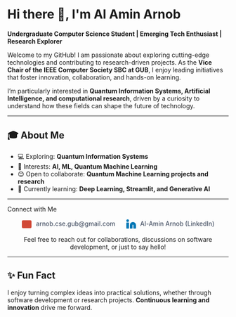 # Hi there 👋, I'm Al Amin Arnob

**Undergraduate Computer Science Student | Emerging Tech Enthusiast | Research Explorer**

Welcome to my GitHub! I am passionate about exploring cutting-edge technologies and contributing to research-driven projects. As the **Vice Chair of the IEEE Computer Society SBC at GUB**, I enjoy leading initiatives that foster innovation, collaboration, and hands-on learning.

I’m particularly interested in **Quantum Information Systems, Artificial Intelligence, and computational research**, driven by a curiosity to understand how these fields can shape the future of technology.

---

## 🎓 About Me

* 💻 Exploring: **Quantum Information Systems**
* 👀 Interests: **AI, ML, Quantum Machine Learning**
* 😊 Open to collaborate: **Quantum Machine Learning projects and research**
* 🌱 Currently learning: **Deep Learning, Streamlit, and Generative AI**

---

Connect with Me

<!-- Method: Using Markdown links for text, combined with pure SVG icons for a modern look. -->

<p align="center">

<!-- EMAIL LINK with SVG Icon -->

<a href="mailto:arnob.cse.gub@gmail.com" target="_blank" rel="noopener noreferrer" title="Email: arnob.cse.gub@gmail.com" style="text-decoration: none; margin: 0 10px;">
<svg xmlns="http://www.w3.org/2000/svg" width="24" height="24" viewBox="0 0 24 24" fill="#D14836" stroke="#D14836" stroke-width="2" stroke-linecap="round" stroke-linejoin="round" style="vertical-align: middle;">
<path d="M4 4h16c1.1 0 2 .9 2 2v12c0 1.1-.9 2-2 2H4c-1.1 0-2-.9-2-2V6c0-1.1.9-2 2-2z"></path>
<polyline points="22,6 12,13 2,6"></polyline>
</svg>
<span style="color: #4a5568; font-weight: 500; margin-left: 5px;">arnob.cse.gub@gmail.com</span>
</a>

<!-- LINKEDIN LINK with SVG Icon -->

<a href="https://www.google.com/search?q=https://www.linkedin.com/in/al-amin-arnob" target="_blank" rel="noopener noreferrer" title="LinkedIn Profile" style="text-decoration: none; margin: 0 10px;">
<svg xmlns="http://www.w3.org/2000/svg" width="24" height="24" viewBox="0 0 24 24" fill="#0077B5" stroke="#0077B5" stroke-width="2" stroke-linecap="round" stroke-linejoin="round" style="vertical-align: middle;">
<path d="M16 8a6 6 0 0 1 6 6v7h-4v-7a2 2 0 0 0-2-2 2 2 0 0 0-2 2v7h-4v-7a6 6 0 0 1 6-6z"></path>
<rect x="2" y="9" width="4" height="12"></rect>
<circle cx="4" cy="4" r="2"></circle>
</svg>
<span style="color: #4a5568; font-weight: 500; margin-left: 5px;">Al-Amin Arnob (LinkedIn)</span>
</a>

</p>

<p align="center">
Feel free to reach out for collaborations, discussions on software development, or just to say hello!
</p>

---

## ✨ Fun Fact

I enjoy turning complex ideas into practical solutions, whether through software development or research projects. **Continuous learning and innovation** drive me forward.
<!--
**Al-Amin-Arnob/Al-Amin-Arnob** is a ✨ _special_ ✨ repository because its `README.md` (this file) appears on your GitHub profile.

Here are some ideas to get you started:

- 🔭 I’m currently working on ...
- 🌱 I’m currently learning ...
- 👯 I’m looking to collaborate on ...
- 🤔 I’m looking for help with ...
- 💬 Ask me about ...
- 📫 How to reach me: ...
- 😄 Pronouns: ...
- ⚡ Fun fact: ...
-->
